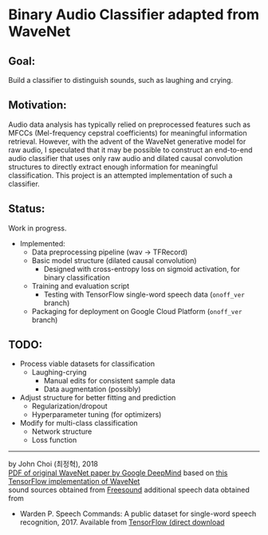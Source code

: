 # Binary Audio Classifier adapted from WaveNet

## Goal:
Build a classifier to distinguish sounds, such as laughing and crying.

## Motivation:
Audio data analysis has typically relied on preprocessed features such as MFCCs (Mel-frequency cepstral coefficients) for meaningful information retrieval. However, with the advent of the WaveNet generative model for raw audio, I speculated that it may be possible to construct an end-to-end audio classifier that uses only raw audio and dilated causal convolution structures to directly extract enough information for meaningful classification. This project is an attempted implementation of such a classifier.

## Status:
Work in progress.
* Implemented:
  * Data preprocessing pipeline (wav -> TFRecord)
  * Basic model structure (dilated causal convolution)
    * Designed with cross-entropy loss on sigmoid activation, for binary classification
  * Training and evaluation script
    * Testing with TensorFlow single-word speech data (`onoff_ver` branch)
  * Packaging for deployment on Google Cloud Platform (`onoff_ver` branch)

## TODO:
* Process viable datasets for classification
  * Laughing-crying
    * Manual edits for consistent sample data
    * Data augmentation (possibly)
* Adjust structure for better fitting and prediction
  * Regularization/dropout
  * Hyperparameter tuning (for optimizers)
* Modify for multi-class classification
  * Network structure
  * Loss function

---

by John Choi (최정혁), 2018  
[PDF of original WaveNet paper by Google DeepMind](https://arxiv.org/pdf/1609.03499.pdf)
based on [this TensorFlow implementation of WaveNet](https://github.com/ibab/tensorflow-wavenet)   
sound sources obtained from [Freesound](https://www.freesound.org)
additional speech data obtained from
* Warden P. Speech Commands: A public dataset for single-word speech recognition, 2017. Available from [TensorFlow (direct download](http://download.tensorflow.org/data/speech_commands_v0.01.tar.gz)
